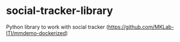 # social-tracker-library
Python library to work with social tracker (https://github.com/MKLab-ITI/mmdemo-dockerized)
